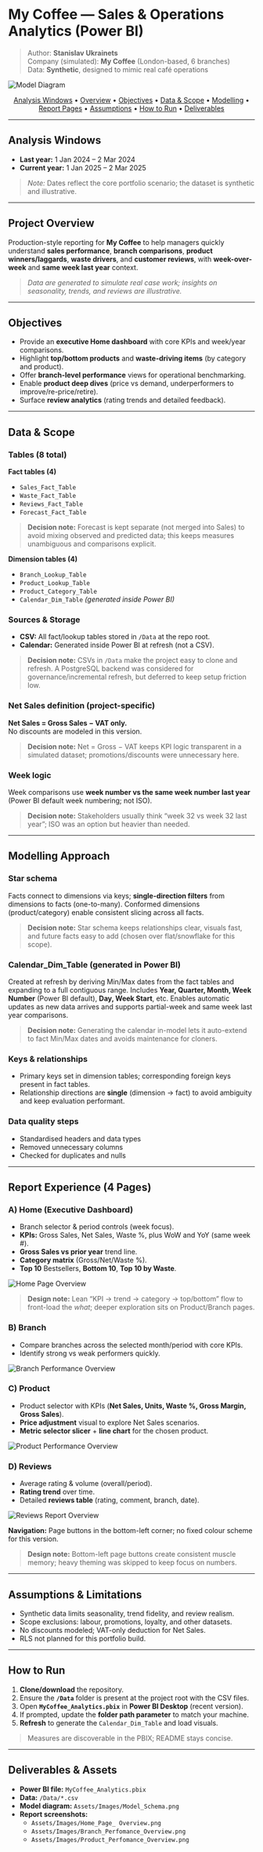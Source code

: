 # My Coffee — Sales & Operations Analytics (Power BI)

> Author: **Stanislav Ukrainets**  
> Company (simulated): **My Coffee** (London-based, 6 branches)  
> Data: **Synthetic**, designed to mimic real café operations

![Model Diagram](Assets/Images/Model_Schema.png)

<p align="center">
  <a href="#-analysis-windows">Analysis Windows</a> •
  <a href="#-project-overview">Overview</a> •
  <a href="#-objectives">Objectives</a> •
  <a href="#-data--scope">Data & Scope</a> •
  <a href="#-modelling-approach">Modelling</a> •
  <a href="#-report-experience-4-pages">Report Pages</a> •
  <a href="#-assumptions--limitations">Assumptions</a> •
  <a href="#-how-to-run">How to Run</a> •
  <a href="#-deliverables--assets">Deliverables</a>
</p>

---

##  Analysis Windows
- **Last year:** 1 Jan 2024 – 2 Mar 2024  
- **Current year:** 1 Jan 2025 – 2 Mar 2025

> *Note:* Dates reflect the core portfolio scenario; the dataset is synthetic and illustrative.

---

##  Project Overview
Production-style reporting for **My Coffee** to help managers quickly understand **sales performance**, **branch comparisons**, **product winners/laggards**, **waste drivers**, and **customer reviews**, with **week-over-week** and **same week last year** context.

> *Data are generated to simulate real case work; insights on seasonality, trends, and reviews are illustrative.*

---

##  Objectives
- Provide an **executive Home dashboard** with core KPIs and week/year comparisons.  
- Highlight **top/bottom products** and **waste-driving items** (by category and product).  
- Offer **branch-level performance** views for operational benchmarking.  
- Enable **product deep dives** (price vs demand, underperformers to improve/re-price/retire).  
- Surface **review analytics** (rating trends and detailed feedback).

---

##  Data & Scope

### Tables (8 total)

**Fact tables (4)**
- `Sales_Fact_Table`  
- `Waste_Fact_Table`  
- `Reviews_Fact_Table`  
- `Forecast_Fact_Table`  

> **Decision note:** Forecast is kept separate (not merged into Sales) to avoid mixing observed and predicted data; this keeps measures unambiguous and comparisons explicit.

**Dimension tables (4)**
- `Branch_Lookup_Table`  
- `Product_Lookup_Table`  
- `Product_Category_Table`  
- `Calendar_Dim_Table` *(generated inside Power BI)*

### Sources & Storage
- **CSV:** All fact/lookup tables stored in `/Data` at the repo root.  
- **Calendar:** Generated inside Power BI at refresh (not a CSV).

> **Decision note:** CSVs in `/Data` make the project easy to clone and refresh. A PostgreSQL backend was considered for governance/incremental refresh, but deferred to keep setup friction low.

### Net Sales definition (project-specific)
**Net Sales = Gross Sales − VAT only.**  
No discounts are modeled in this version.

> **Decision note:** Net = Gross − VAT keeps KPI logic transparent in a simulated dataset; promotions/discounts were unnecessary here.

### Week logic
Week comparisons use **week number vs the same week number last year** (Power BI default week numbering; not ISO).

> **Decision note:** Stakeholders usually think “week 32 vs week 32 last year”; ISO was an option but heavier than needed.

---

##  Modelling Approach

### Star schema
Facts connect to dimensions via keys; **single-direction filters** from dimensions to facts (one-to-many). Conformed dimensions (product/category) enable consistent slicing across all facts.

> **Decision note:** Star schema keeps relationships clear, visuals fast, and future facts easy to add (chosen over flat/snowflake for this scope).

### Calendar_Dim_Table (generated in Power BI)
Created at refresh by deriving Min/Max dates from the fact tables and expanding to a full contiguous range. Includes **Year, Quarter, Month, Week Number** (Power BI default), **Day, Week Start**, etc. Enables automatic updates as new data arrives and supports partial-week and same week last year comparisons.

> **Decision note:** Generating the calendar in-model lets it auto-extend to fact Min/Max dates and avoids maintenance for cloners.

### Keys & relationships
- Primary keys set in dimension tables; corresponding foreign keys present in fact tables.  
- Relationship directions are **single** (dimension → fact) to avoid ambiguity and keep evaluation performant.

### Data quality steps
- Standardised headers and data types  
- Removed unnecessary columns  
- Checked for duplicates and nulls

---

##  Report Experience (4 Pages)

### A) Home (Executive Dashboard)
- Branch selector & period controls (week focus).  
- **KPIs:** Gross Sales, Net Sales, Waste %, plus WoW and YoY (same week #).  
- **Gross Sales vs prior year** trend line.  
- **Category matrix** (Gross/Net/Waste %).  
- **Top 10** Bestsellers, **Bottom 10**, **Top 10 by Waste**.

![Home Page Overview](<Assets/Images/Home_Page_ Overview.png>)

> **Design note:** Lean “KPI → trend → category → top/bottom” flow to front-load the *what*; deeper exploration sits on Product/Branch pages.

### B) Branch
- Compare branches across the selected month/period with core KPIs.  
- Identify strong vs weak performers quickly.

![Branch Performance Overview](Assets/Images/Branch_Perfomance_Overview.png)

### C) Product
- Product selector with KPIs (**Net Sales, Units, Waste %, Gross Margin, Gross Sales**).  
- **Price adjustment** visual to explore Net Sales scenarios.  
- **Metric selector slicer** + **line chart** for the chosen product.

![Product Performance Overview](Assets/Images/Product_Perfomance_Overview.png)

### D) Reviews
- Average rating & volume (overall/period).  
- **Rating trend** over time.  
- Detailed **reviews table** (rating, comment, branch, date).

![Reviews Report Overview](Assets/Images/Reviews_Report_Overview.png)

**Navigation:** Page buttons in the bottom-left corner; no fixed colour scheme for this version.

> **Design note:** Bottom-left page buttons create consistent muscle memory; heavy theming was skipped to keep focus on numbers.

---

##  Assumptions & Limitations
- Synthetic data limits seasonality, trend fidelity, and review realism.  
- Scope exclusions: labour, promotions, loyalty, and other datasets.  
- No discounts modeled; VAT-only deduction for Net Sales.  
- RLS not planned for this portfolio build.

---

## How to Run
1. **Clone/download** the repository.  
2. Ensure the **`/Data`** folder is present at the project root with the CSV files.  
3. Open **`MyCoffee_Analytics.pbix`** in **Power BI Desktop** (recent version).  
4. If prompted, update the **folder path parameter** to match your machine.  
5. **Refresh** to generate the `Calendar_Dim_Table` and load visuals.

> Measures are discoverable in the PBIX; README stays concise.

---

##  Deliverables & Assets
- **Power BI file:** `MyCoffee_Analytics.pbix`  
- **Data:** `/Data/*.csv`  
- **Model diagram:** `Assets/Images/Model_Schema.png`  
- **Report screenshots:**  
  - `Assets/Images/Home_Page_ Overview.png`  
  - `Assets/Images/Branch_Perfomance_Overview.png`  
  - `Assets/Images/Product_Perfomance_Overview.png`  
